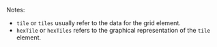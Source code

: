 Notes:

- `tile` or `tiles` usually refer to the data for the grid element.
- `hexTile` or `hexTiles` refers to the graphical representation of the `tile` element.
